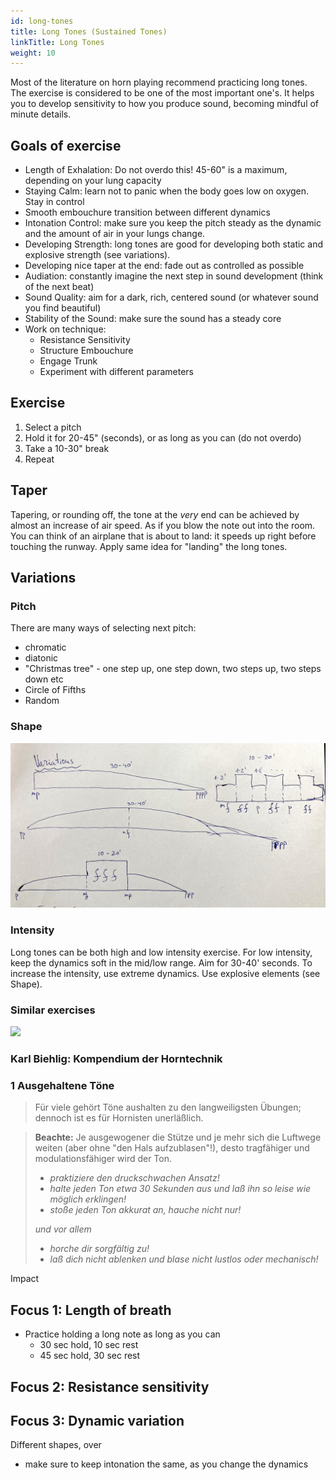 ```yaml
---
id: long-tones
title: Long Tones (Sustained Tones)
linkTitle: Long Tones
weight: 10
---
```


Most of the literature on horn playing recommend practicing long tones. The exercise
is considered to be one of the most important one's. It helps you to develop sensitivity to
how you produce sound, becoming mindful of minute details.


## Goals of exercise

- Length of Exhalation: Do not overdo this! 45-60" is a maximum, depending on your lung capacity
- Staying Calm: learn not to panic when the body goes low on oxygen. Stay in control
- Smooth embouchure transition between different dynamics
- Intonation Control: make sure you keep the pitch steady as the dynamic and the amount of air in your lungs change.
- Developing Strength: long tones are good for developing both static and explosive strength (see variations).
- Developing nice taper at the end: fade out as controlled as possible
- Audiation: constantly imagine the next step in sound development (think of the next beat)
- Sound Quality: aim for a dark, rich, centered sound (or whatever sound you find beautiful)
- Stability of the Sound: make sure the sound has a steady core
- Work on technique:
  - Resistance Sensitivity
  - Structure Embouchure
  - Engage Trunk
  - Experiment with different parameters

## Exercise
1. Select a pitch
2. Hold it for 20-45" (seconds), or as long as you can (do not overdo)
3. Take a 10-30" break
4. Repeat

## Taper

Tapering, or rounding off, the tone at the *very* end can be achieved by almost an increase of air speed. As if you blow the note out into the room. You can think of an airplane that is about to land: it speeds up right before touching the runway. Apply same idea for "landing" the long tones.

## Variations

### Pitch
There are many ways of selecting next pitch:
- chromatic
- diatonic
- "Christmas tree" - one step up, one step down, two steps up, two steps down etc
- Circle of Fifths
- Random

### Shape

![Long Tone Shapes](./long-tone-shapes.jpg)


### Intensity

Long tones can be both high and low intensity exercise. For low intensity, keep
the dynamics soft in the mid/low range. Aim for 30-40' seconds. To increase the
intensity, use extreme dynamics. Use explosive elements (see Shape).

### Similar exercises

![](../)


### Karl Biehlig: Kompendium der Horntechnik

### 1 Ausgehaltene Töne

> Für viele gehört Töne aushalten zu den langweiligsten Übungen; dennoch ist es für Hornisten unerläßlich.

> **Beachte:** Je ausgewogener die Stütze und je mehr sich die Luftwege weiten (aber ohne "den Hals aufzublasen"!), desto tragfähiger und modulationsfähiger wird der Ton.
>
> - _praktiziere den druckschwachen Ansatz!_
> - _halte jeden Ton etwa 30 Sekunden aus und laß ihn so leise wie möglich erklingen!_
> - _stoße jeden Ton akkurat an, hauche nicht nur!_
>
> _und vor allem_
>
> - _horche dir sorgfältig zu!_
> - _laß dich nicht ablenken und blase nicht lustlos oder mechanisch!_

Impact


## Focus 1: Length of breath

- Practice holding a long note as long as you can
  - 30 sec hold, 10 sec rest
  - 45 sec hold, 30 sec rest

## Focus 2: Resistance sensitivity


## Focus 3: Dynamic variation

Different shapes, over

- make sure to keep intonation the same, as you change the dynamics
